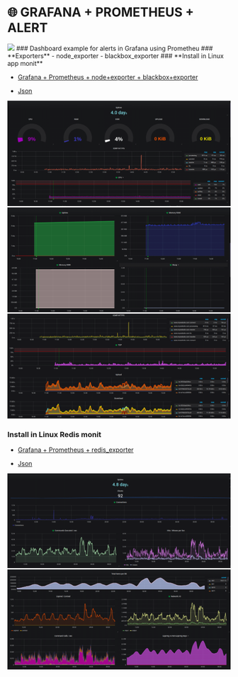 # 🌐 GRAFANA + PROMETHEUS + ALERT
<img src="https://logodix.com/logo/1736776.png">
### Dashboard example for alerts in Grafana using Prometheu
### **Exporters**
- node_exporter
- blackbox_exporter
### **Install in Linux app monit**

- [Grafana + Prometheus + node+exporter + blackbox+exporter](https://github.com/luizgustavo77/Notes/blob/master/Cloud/Linux/Grafana_Prometheus.md)

- [Json](https://github.com/luizgustavo77/Grafana/blob/master/dashboard/luizgustavo77-github-SERVER.json)


![Dash1](./images/lg1.png)
![Dash2](./images/lg2.png)
![Dash3](./images/lg3.png)

### **Install in Linux Redis monit**
- [Grafana + Prometheus + redis_exporter](https://github.com/luizgustavo77/Estudos/blob/master/Grafana_Prometheus.md)

- [Json](https://github.com/luizgustavo77/Grafana/blob/master/dashboard/luizgustavo77-github-REDIS.json)


![Dash4](./images/lg4.png)
![Dash5](./images/lg5.png)


